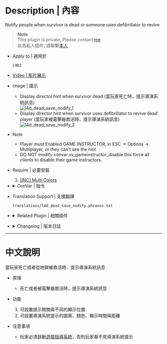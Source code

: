 # Description | 內容
Notify people when survivor is dead or someone uses defibrillator to revive

> __Note__ <br/>
This plugin is private, Please contact [me](/#私人插件列表-private-plugins-list)<br/>
此為私人插件, 請聯繫[本人](/#私人插件列表-private-plugins-list)

* Apply to | 適用於
	```
	L4D2
	```

* [Video | 影片展示](https://youtu.be/krdGPEqaE_g)

* Image | 圖示
	* Display director hint when survivor dead (當玩家死亡時，提示導演系統訊息)
	<br/>![l4d_dead_save_nodify_1](image/l4d_dead_save_nodify_1.jpg)
	* Display director hint when survivor uses defibrillator to revive dead player (當玩家被電擊器救活時，提示導演系統訊息)
	<br/>![l4d_dead_save_nodify_2](image/l4d_dead_save_nodify_2.jpg)

* Note
	* Player must Enabled GAME INSTRUCTOR, in ESC -> Options -> Multiplayer, or they can't see the hint
	* DO NOT modify convar sv_gameinstructor_disable this force all clients to disable their game instructors.

* Require | 必要安裝
	1. [[INC] Multi Colors](https://github.com/fbef0102/L4D1_2-Plugins/releases/tag/Multi-Colors)

* <details><summary>ConVar | 指令</summary>

	* cfg/sourcemod/l4d_dead_save_nodify.cfg
		```php
		// Changes how message displays on survivor dead. 0=Disable, 1=In chat, 2=In Hint Box, 4=In center text, 8=Director hint. Add numbers together. (15=All)
		l4d_dead_save_nodify_dead_announce_type "9"

		// Director hint color on survivor dead.
		l4d_dead_save_nodify_dead_director_color "255 255 255"

		// Director hint icon name on survivor dead. (For more icons: https://developer.valvesoftware.com/wiki/Env_instructor_hint)
		l4d_dead_save_nodify_dead_director_icon "icon_skull"

		// Director hint display range on survivor dead. (0=Any distance)
		l4d_dead_save_nodify_dead_director_range "1500"

		// Director hint display time on survivor dead. (0=Forever)
		l4d_dead_save_nodify_dead_director_time "0"

		// 0=Plugin off, 1=Plugin on.
		l4d_dead_save_nodify_enable "1"

		// Changes how message displays when survivor revives teammate from hell. 0=Disable, 1=In chat, 2=In Hint Box, 4=In center text, 8=Director hint. Add numbers together. (15=All)
		l4d_dead_save_nodify_revive_announce_type "9"

		// Director hint color when survivor revives teammate from hell.
		l4d_dead_save_nodify_revive_director_color "200 200 0"

		// Director hint icon name when survivor revives teammate from hell.
		l4d_dead_save_nodify_revive_director_icon "icon_shield"

		// Director hint display time when survivor revives teammate from hell.
		l4d_dead_save_nodify_revive_director_time "8.0"
		```
</details>

* Translation Support | 支援翻譯
	```
	translations/l4d_dead_save_nodify.phrases.txt
	```

* <details><summary>Related Plugin | 相關插件</summary>

	1. [LMC_Black_and_White_Notifier](https://github.com/fbef0102/L4D1_2-Plugins/tree/master/LMC_Black_and_White_Notifier): Notifies selected team(s) when someone is on final strike and add glow
		> 顯示誰是黑白狀態，有更多的提示與支援LMC模組
</details>

* <details><summary>Changelog | 版本日誌</summary>

	* v1.0
		* Initial Release
</details>

- - - -
# 中文說明
當玩家死亡或者從地獄被救活時，提示導演系統訊息

* 原理
	* 死亡或者被電擊器救活時，提示導演系統訊息

* 功能
	1. 可設置提示開關與不同的顯示位置
	2. 可設置導演系統提示的圖案、顏色、顯示時間與距離

* 注意事項
	* 玩家必須啟動[遊戲指導系統](/Tutorial_%E6%95%99%E5%AD%B8%E5%8D%80/Chinese_%E7%B9%81%E9%AB%94%E4%B8%AD%E6%96%87/Game#%E5%95%9F%E5%8B%95%E9%81%8A%E6%88%B2%E6%8C%87%E5%B0%8E%E7%B3%BB%E7%B5%B1)，否則玩家看不見導演系統提示
